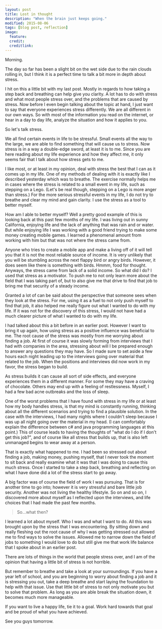 ```yaml
---
layout: post
title: Lost in thought
description: "When the brain just keeps going."
modified: 2015-08-06
tags: [blog post, reflection]
image:
  feature:
  credit:
  creditlink:
---
```


Morning.

The day so far has been a slight bit on the wet side due to the rain clouds rolling in, but I think it is a perfect time to talk a bit more in depth about stress. 

I hit on this a little bit with my last post. Mostly in regards to how taking a step back and breathing can help give you clarity. A lot has to do with stress and what most people stress over, and the problems that are caused by stress. Now before I even begin talking about the topic at hand, I just want to say that everyone experiences stress differently. We are all different in our own ways. So with most of the information you read on the internet, or hear in a day to day life, analyze the situation and how it applies to you.

So let's talk stress.

We all find certain events in life to be stressful. Small events all the way to the large, we are able to find something that will cause us to stress. Now stress is in a way a double-edge sword, at least it is to me. Since you are here reading about my life experience and how they affect me, it only seems fair that I talk about how stress gets to me.

I like most, or at least in my opinion, deal with stress the best that I can as it comes up in my life. One of my methods of dealing with it is exactly like I described yesterday which was to breathe. The exercise normally helps me in cases where the stress is related to a small event in my life, such as stepping on a Lego. (Let's be real though, stepping on a Lego is more anger than stress.) For the more serious stressful events in my life, I do not try to breathe and clear my mind and gain clarity. I use the stress as a tool to better myself.

How am I able to better myself? Well a pretty good example of this is looking back at this past few months of my life. I was living out in sunny California, enjoying life and the lack of anything that was rain and or water. But while enjoying life I was working with a good friend trying to make some money creating mobile games. I learned a phenomenal amount from working with him but that was not where the stress came from.

Anyone who tries to create a mobile app and make a living off of it will tell you that it is not the most reliable source of income. It is very unlikely that you will be stumbling across the next flappy bird or angry birds. However, it does seem like there is something with birds. Hmmm, food for thought. Anyways, the stress came from lack of a solid income. So what did I do? I used that stress as a motivator. To push me to not only learn more about the field that I was taking part of, but to also give me that drive to find that job to bring me that security of a steady income. 

Granted a lot of can be said about the perspective that someone sees when they look at the stress. For me, using it as a fuel to not only push myself to find that job, it also helped me really figure out what I wanted to do with my life. If it was not for the discovery of this stress, I would not have had a much clearer picture of what I wanted to do with my life.

I had talked about this a bit before in an earlier post. However I want to bring it up again, how using stress as a positive influence was beneficial to me. The root cause of the stress was mostly from me worrying about finding a job. At first of course it was slowly forming from interviews that I had with companies in the area, stressing about will I be prepared enough to answer any questions they may have. So I made sure to set aside a few hours each night leading up to the interviews going over material that related to the job. When the positions and interviews did now work in my favor, the stress began to build.

As stress builds it can cause all sort of side effects, and everyone experiences them in a different manner. For some they may have a craving of chocolate. Others may end up with a feeling of restlessness. Myself, I had a few bad acne outbreaks and the loss of sleep. 

One of the worst problems that I have found with stress in my life or at least how my body handles stress, is that my mind is constantly running, thinking about all the different scenarios and trying to find a plausible solution. In the case with the interviews, I had many nights where I couldn't sleep because I was up all night going over the material in my head. (I can comfortably explain the difference between c# and java programming languages at this point.) This of course leads to having the thoughts of "what do I do if I don't get this job?", and of course like all stress that builds up, that is also left unmanaged begins to wear away at a person.

That is exactly what happened to me. I had been so stressed out about finding a job, making money, pushing myself, that I never took the moment to sit back and really examine what it was that I was doing to cause this much stress. Once I started to take a step back, breathing and reflecting on what I have done did a lot of the stress start to go away. 

A big factor was of course the field of work I was pursuing. That is for another time to go into; however it is very stressful and bare little job security. Another was not living the healthy lifestyle. So on and so on, I discovered more about myself as I reflected upon the interviews, and life choices that I had made the past few months.

>So...what then?

I learned a lot about myself. Who I was and what I want to do. All this was brought upon by the stress that I was encountering. By sitting down and really fleshing out the root cause of why I was getting stressed out allowed me to find ways to solve the issues. Allowed me to narrow down the field of jobs to something I would love to do but still give me that work life balance that I spoke about in an earlier post.

There are lots of things in the world that people stress over, and I am of the opinion that having a little bit of stress is not horrible.

But remember to breathe and take a look at your surroundings. If you have a year left of school, and you are beginning to worry about finding a job and it is stressing you out, take a deep breathe and start laying the foundation to help with that issue. Use that little bit of stress to not only motivate you but to solve that problem. As long as you are able break the situation down, it becomes much more manageable.

If you want to live a happy life, tie it to a goal. Work hard towards that goal and be proud of what you have achieved.

See you guys tomorrow.
